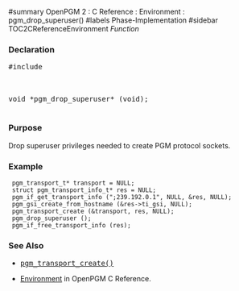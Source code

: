 ﻿#summary OpenPGM 2 : C Reference : Environment : pgm\_drop\_superuser()
#labels Phase-Implementation
#sidebar TOC2CReferenceEnvironment
_Function_
### Declaration ###
<pre>
#include <pgm/pgm.h><br>
<br>
void *pgm_drop_superuser* (void);<br>
</pre>

### Purpose ###
Drop superuser privileges needed to create PGM protocol sockets.


### Example ###
```
 pgm_transport_t* transport = NULL;
 struct pgm_transport_info_t* res = NULL;
 pgm_if_get_transport_info (";239.192.0.1", NULL, &res, NULL);
 pgm_gsi_create_from_hostname (&res->ti_gsi, NULL);
 pgm_transport_create (&transport, res, NULL);
 pgm_drop_superuser ();
 pgm_if_free_transport_info (res);
```

### See Also ###
  * <tt><a href='OpenPgm2CReferencePgmTransportCreate.md'>pgm_transport_create()</a></tt><br>
<ul><li><a href='OpenPgm2CReferenceEnvironment.md'>Environment</a> in OpenPGM C Reference.